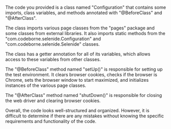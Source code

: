 The code you provided is a class named "Configuration" that contains some imports, class variables, and methods annotated with "@BeforeClass" and "@AfterClass".

The class imports various page classes from the "pages" package and some classes from external libraries. It also imports static methods from the "com.codeborne.selenide.Configuration" and "com.codeborne.selenide.Selenide" classes.

The class has a getter annotation for all of its variables, which allows access to these variables from other classes.

The "@BeforeClass" method named "setUp()" is responsible for setting up the test environment. It clears browser cookies, checks if the browser is Chrome, sets the browser window to start maximized, and initializes instances of the various page classes.

The "@AfterClass" method named "shutDown()" is responsible for closing the web driver and clearing browser cookies.

Overall, the code looks well-structured and organized. However, it is difficult to determine if there are any mistakes without knowing the specific requirements and functionality of the code.